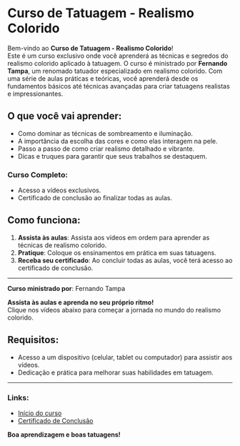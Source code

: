 # Curso de Tatuagem - Realismo Colorido

Bem-vindo ao **Curso de Tatuagem - Realismo Colorido**!  
Este é um curso exclusivo onde você aprenderá as técnicas e segredos do realismo colorido aplicado à tatuagem. O curso é ministrado por **Fernando Tampa**, um renomado tatuador especializado em realismo colorido. Com uma série de aulas práticas e teóricas, você aprenderá desde os fundamentos básicos até técnicas avançadas para criar tatuagens realistas e impressionantes.

## O que você vai aprender:

- Como dominar as técnicas de sombreamento e iluminação.
- A importância da escolha das cores e como elas interagem na pele.
- Passo a passo de como criar realismo detalhado e vibrante.
- Dicas e truques para garantir que seus trabalhos se destaquem.

### **Curso Completo**:
- Acesso a vídeos exclusivos.
- Certificado de conclusão ao finalizar todas as aulas.

## Como funciona:

1. **Assista às aulas**: Assista aos vídeos em ordem para aprender as técnicas de realismo colorido.
2. **Pratique**: Coloque os ensinamentos em prática em suas tatuagens.
3. **Receba seu certificado**: Ao concluir todas as aulas, você terá acesso ao certificado de conclusão.

---

**Curso ministrado por**: Fernando Tampa

**Assista às aulas e aprenda no seu próprio ritmo!**  
Clique nos vídeos abaixo para começar a jornada no mundo do realismo colorido.

## Requisitos:

- Acesso a um dispositivo (celular, tablet ou computador) para assistir aos vídeos.
- Dedicação e prática para melhorar suas habilidades em tatuagem.

---

### Links:

- [Início do curso](index.html)
- [Certificado de Conclusão](Fernando%20Tampa.jpg)

**Boa aprendizagem e boas tatuagens!**
